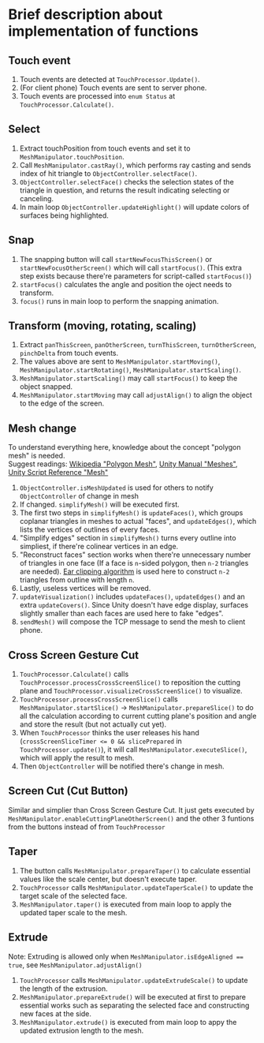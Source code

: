 # Brief description about implementation of functions

## Touch event

1. Touch events are detected at `TouchProcessor.Update()`.
2. (For client phone) Touch events are sent to server phone.
3. Touch events are processed into `enum Status` at `TouchProcessor.Calculate()`.

## Select

1. Extract touchPosition from touch events and set it to `MeshManipulator.touchPosition`.
2. Call `MeshManipulator.castRay()`, which performs ray casting and sends index of hit triangle to `ObjectController.selectFace()`.
3. `ObjectController.selectFace()` checks the selection states of the triangle in question, and returns the result indicating selecting or canceling.
4. In main loop `ObjectController.updateHighlight()` will update colors of surfaces being highlighted.

## Snap

1. The snapping button will call `startNewFocusThisScreen()` or `startNewFocusOtherScreen()` which will call `startFocus()`. (This extra step exists because there're parameters for script-called `startFocus()`)
2. `startFocus()` calculates the angle and position the oject needs to transform.
3. `focus()` runs in main loop to perform the snapping animation.

## Transform (moving, rotating, scaling)

1. Extract `panThisScreen`, `panOtherScreen`, `turnThisScreen`, `turnOtherScreen`, `pinchDelta` from touch events.
2. The values above are sent to `MeshManipulator.startMoving()`, `MeshManipulator.startRotating()`, `MeshManipulator.startScaling()`.
3. `MeshManipulator.startScaling()` may call `startFocus()` to keep the object snapped.
4. `MeshManipulator.startMoving` may call `adjustAlign()` to align the object to the edge of the screen.

## Mesh change

To understand everything here, knowledge about the concept "polygon mesh" is needed.  
Suggest readings: [Wikipedia "Polygon Mesh"](https://en.wikipedia.org/wiki/Polygon_mesh), [Unity Manual "Meshes"](https://docs.unity3d.com/Manual/comp-MeshGroup.html), [Unity Script Reference "Mesh"](https://docs.unity3d.com/ScriptReference/Mesh.html)

1. `ObjectController.isMeshUpdated` is used for others to notify `ObjectController` of change in mesh
2. If changed. `simplifyMesh()` will be executed first.
3. The first two steps in `simplifyMesh()` is `updateFaces()`, which groups coplanar triangles in meshes to actual "faces", and `updateEdges()`, which lists the vertices of outlines of every faces.
4. "Simplify edges" section in `simplifyMesh()` turns every outline into simpliest, if there're colinear vertices in an edge.
5. "Reconstruct faces" section works when there're unnecessary number of triangles in one face (If a face is `n`-sided polygon, then `n-2` triangles are needed). [Ear clipping algorithm](https://www.geometrictools.com/Documentation/TriangulationByEarClipping.pdf) is used here to construct `n-2` triangles from outline with length `n`.
6. Lastly, useless vertices will be removed.
7. `updateVisualization()` includes `updateFaces()`, `updateEdges()` and an extra `updateCovers()`. Since Unity doesn't have edge display, surfaces slightly smaller than each faces are used here to fake "edges".
8. `sendMesh()` will compose the TCP message to send the mesh to client phone.

## Cross Screen Gesture Cut

1. `TouchProcessor.Calculate()` calls `TouchProcessor.processCrossScreenSlice()` to reposition the cutting plane and `TouchProcessor.visualizeCrossScreenSlice()` to visualize.
2. `TouchProcessor.processCrossScreenSlice()` calls `MeshManipulator.startSlice()` -> `MeshManipulator.prepareSlice()` to do all the calculation according to current cutting plane's position and angle and store the result (but not actually cut yet).
3. When `TouchProcessor` thinks the user releases his hand (`crossScreenSliceTimer <= 0 && slicePrepared` in `TouchProcessor.update()`), it will call `MeshManipulator.executeSlice()`, which will apply the result to mesh.
4. Then `ObjectController` will be notified there's change in mesh.

## Screen Cut (Cut Button)

Similar and simplier than Cross Screen Gesture Cut. It just gets executed by `MeshManipulator.enableCuttingPlaneOtherScreen()` and the other 3 funtions from the buttons instead of from `TouchProcessor`

## Taper

1. The button calls `MeshManipulator.prepareTaper()` to calculate essential values like the scale center, but doesn't execute taper.
2. `TouchProcessor` calls `MeshManipulator.updateTaperScale()` to update the target scale of the selected face.
3. `MeshManipulator.taper()` is executed from main loop to apply the updated taper scale to the mesh.

## Extrude

Note: Extruding is allowed only when `MeshManipulator.isEdgeAligned == true`, see `MeshManipulator.adjustAlign()`  
1. `TouchProcessor` calls `MeshManipulator.updateExtrudeScale()` to update the length of the extrusion.
2. `MeshManipulator.prepareExtrude()` will be executed at first to prepare essential works such as separating the selected face and constructing new faces at the side.
3. `MeshManipulator.extrude()` is executed from main loop to appy the updated extrusion length to the mesh.